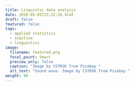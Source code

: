 ```yaml
---
title: Linguistic data analysis
date: 2010-05-01T23:22:26.414Z
draft: false
featured: false
tags:
  - applied statistics
  - inactive
  - linguistics
image:
  filename: featured.png
  focal_point: Smart
  preview_only: false
  caption: "Image by CSTRSK from Pixabay "
  alt_text: "Sound wave. Image by CSTRSK from Pixabay "
weight: 90
---
```

